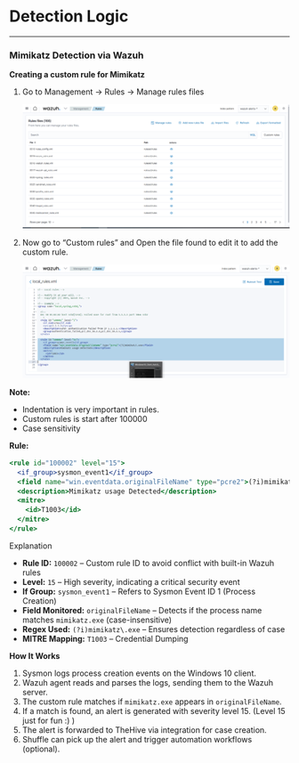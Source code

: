 # Detection Logic

---

### Mimikatz Detection via Wazuh

**Creating a custom rule for Mimikatz**

1. Go to Management → Rules → Manage rules files
    
    ![image.png](media/Detection%20Logic%201d47b769b25a80bd8351d974cadaeb5d/image.png)
    
2. Now go to “Custom rules” and Open the file found to edit it to add the custom rule.
    
    ![image.png](media/Detection%20Logic%201d47b769b25a80bd8351d974cadaeb5d/image%201.png)
    

**Note:** 

- Indentation is very important in rules.
- Custom rules is start after 100000
- Case sensitivity

**Rule:**

```jsx
<rule id="100002" level="15">
  <if_group>sysmon_event1</if_group>
  <field name="win.eventdata.originalFileName" type="pcre2">(?i)mimikatz\.exe</field>
  <description>Mimikatz usage Detected</description>
  <mitre>
    <id>T1003</id>
  </mitre>
</rule>

```

Explanation

- **Rule ID:** `100002` – Custom rule ID to avoid conflict with built-in Wazuh rules
- **Level:** `15` – High severity, indicating a critical security event
- **If Group:** `sysmon_event1` – Refers to Sysmon Event ID 1 (Process Creation)
- **Field Monitored:** `originalFileName` – Detects if the process name matches `mimikatz.exe` (case-insensitive)
- **Regex Used:** `(?i)mimikatz\.exe` – Ensures detection regardless of case
- **MITRE Mapping:** `T1003` – Credential Dumping

**How It Works**

1. Sysmon logs process creation events on the Windows 10 client.
2. Wazuh agent reads and parses the logs, sending them to the Wazuh server.
3. The custom rule matches if `mimikatz.exe` appears in `originalFileName`.
4. If a match is found, an alert is generated with severity level 15. (Level 15 just for fun :) )
5. The alert is forwarded to TheHive via integration for case creation.
6. Shuffle can pick up the alert and trigger automation workflows (optional).
